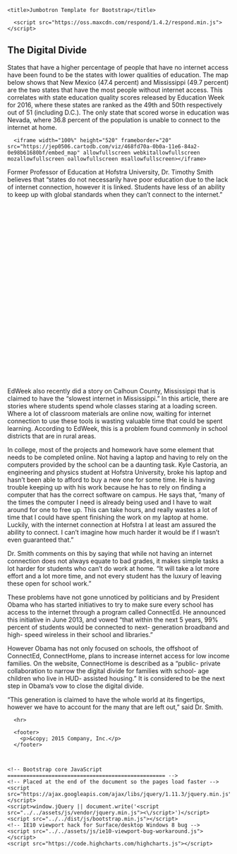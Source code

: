 
<html lang="en">
  <head>
    <meta charset="utf-8">
    <meta http-equiv="X-UA-Compatible" content="IE=edge">
    <meta name="viewport" content="width=device-width, initial-scale=1">
    <!-- The above 3 meta tags *must* come first in the head; any other head content must come *after* these tags -->
    <meta name="description" content="">
    <meta name="author" content="">
    <link rel="icon" href="../../favicon.ico">

    <title>Jumbotron Template for Bootstrap</title>
    
      <script src="https://oss.maxcdn.com/respond/1.4.2/respond.min.js"></script>
  </head>

  <body>
 
<div class="container"></div>
    <body>
      <h2>The Digital Divide</h2>
      <p> States that have a higher percentage of people that have no internet access have been found to be the states with lower qualities of education. The map below shows that New Mexico (47.4 percent) and Mississippi (49.7 percent) are the two states that have the most people without internet access. This correlates with state education quality scores released by Education Week for 2016, where these states are ranked as the 49th and 50th respectively out of 51 (including D.C.). The only state that scored worse in education was Nevada, where 36.8 percent of the population is unable to connect to the internet at home.</p> 

      
      <iframe width="100%" height="520" frameborder="20" src="https://jep0506.cartodb.com/viz/468fd70a-0b0a-11e6-84a2-0e98b61680bf/embed_map" allowfullscreen webkitallowfullscreen mozallowfullscreen oallowfullscreen msallowfullscreen></iframe>

<p> Former Professor of Education at Hofstra University, Dr. Timothy Smith believes that “states do not necessarily have poor education due to the lack of internet connection, however it is linked. Students have less of an ability to keep up with global standards when they can’t connect to the internet.” </p>

<div id="container" style="min-width: 310px; height: 400px; max-width: 800px; margin: 0 auto"></div>

<p>EdWeek also recently did a story on Calhoun County, Mississippi that is claimed to have the “slowest internet in Mississippi.” In this article, there are stories where students spend whole classes staring at a loading screen. Where a lot of classroom materials are online now, waiting for internet connection to use these tools is wasting valuable time that could be spent learning. According to EdWeek, this is a problem found commonly in school districts that are in rural areas. </p>

<p>In college, most of the projects and homework have some element that needs to be completed online. Not having a laptop and having to rely on the computers provided by the school can be a daunting task. Kyle Castoria, an engineering and physics student at Hofstra University, broke his laptop and hasn’t been able to afford to buy a new one for some time. He is having trouble keeping up with his work because he has to rely on finding a computer that has the correct software on campus. He says that, “many of the times the computer I need is already being used and I have to wait around for one to free up. This can take hours, and really wastes a lot of time that I could have spent finishing the work on my laptop at home. Luckily, with the internet connection at Hofstra I at least am assured the ability to connect. I can’t imagine how much harder it would be if I wasn’t even guaranteed that.” </p>

<p>Dr. Smith comments on this by saying that while not having an internet connection does not always equate to bad grades, it makes simple tasks a lot harder for students who can’t do work at home. “It will take a lot more effort and a lot more time, and not every student has the luxury of leaving these open for school work.”</p>

<p>These problems have not gone unnoticed by politicians and by President Obama who has started initiatives to try to make sure every school has access to the internet through a program called ConnectEd. He announced this initiative in June 2013, and vowed “that within the next 5 years, 99% percent of students would be connected to next- generation broadband and high- speed wireless in their school and libraries.” </p>

<p>	However Obama has not only focused on schools, the offshoot of ConnectEd, ConnectHome, plans to increase internet access for low income families. On the website, ConnectHome is described as a “public- private collaboration to narrow the digital divide for families with school- age children who live in HUD- assisted housing.” It is considered to be the next step in Obama’s vow to close the digital divide. </p>

<p>“This generation is claimed to have the whole world at its fingertips, however we have to account for the many that are left out,” said Dr. Smith. </p>
</body>

      <hr>

      <footer>
        <p>&copy; 2015 Company, Inc.</p>
      </footer>



    <!-- Bootstrap core JavaScript
    ================================================== -->
    <!-- Placed at the end of the document so the pages load faster -->
    <script src="https://ajax.googleapis.com/ajax/libs/jquery/1.11.3/jquery.min.js"></script>
    <script>window.jQuery || document.write('<script src="../../assets/js/vendor/jquery.min.js"><\/script>')</script>
    <script src="../../dist/js/bootstrap.min.js"></script>
    <!-- IE10 viewport hack for Surface/desktop Windows 8 bug -->
    <script src="../../assets/js/ie10-viewport-bug-workaround.js"></script>
    <script src="https://code.highcharts.com/highcharts.js"></script>
<script src="https://code.highcharts.com/modules/exporting.js"></script>

<script>
$(function() {
  $('#container').highcharts({
    chart: {
      type: 'scatter',
      zoomType: 'xy'
    },
    title: {
      text: 'State Education Quality Score vs. State Internet Access'
    },
    subtitle: {
      text: 'Source: EdWeek 2016'
    },
    xAxis: {
      title: {
        enabled: true,
        text: 'State Education Quality'
      },
      startOnTick: true,
      endOnTick: true,
      showLastLabel: true
    },
    yAxis: {
      title: {
        text: 'People Without Internet Access (%)'
      }
    },
    legend: {
      layout: 'vertical',
      align: 'left',
      verticalAlign: 'top',
      x: 100,
      y: 70,
      floating: true,
      backgroundColor: (Highcharts.theme && Highcharts.theme.legendBackgroundColor) || '#FFFFFF',
      borderWidth: 1
    },
    plotOptions: {
      scatter: {
        marker: {
          radius: 5,
          states: {
            hover: {
              enabled: true,
              lineColor: 'rgb(100,100,100)'
            }
          }
        },
        states: {
          hover: {
            marker: {
              enabled: false
            }
          }
        },
        tooltip: {
          headerFormat: '<b>{series.name}</b><br>',
          pointFormat: '{point.x}, {point.y} %'
        }
      }
    },
    series: [{
      name: 'States',
      color: 'rgba(223, 83, 83, .5)',
      data: [
        [68.1, 42.8],
        [75.1, 31.7],
        [68.5, 36.5],
        [69.8, 45.3],
        [69.8, 37.6],
        [74.5, 27.3],
        [82.5, 27],
        [72.9, 36],
        [76.8, 34.9],
        [72.4, 33.9],
        [71.9, 36.6],
        [74, 39.4],
        [67.9, 32.1],
        [76.6, 35.4],
        [74.9, 38.4],
        [76.2, 33.7],
        [73.8, 30.6],
        [73.3, 39.8],
        [68.7, 40.4],
        [78.5, 31.2],
        [82.7, 30.6],
        [86.8, 29.6],
        [71.7, 31.2],
        [79.6, 25.4],
        [65.6, 49.7],
        [72.2, 38.4],
        [72.8, 41.7],
        [76.5, 32.5],
        [65.2, 36.8],
        [82.3, 24.1],
        [85.1, 30.6],
        [65.8, 47.4],
        [79.8, 35.1],
        [70.6, 38.5],
        [77.1, 34.4],
        [74.7, 36.2],
        [68.2, 41.8],
        [70.2, 30.2],
        [80.5, 36],
        [78.9, 32.4],
        [69.6, 41.3],
        [70.3, 34.2],
        [70.9, 43.3],
        [69.7, 43.7],
        [72.2, 29.2],
        [83.8, 30.1],
        [79.2, 34.8],
        [74.9, 24.6],
        [71.8, 40.9],
        [79.4, 29.4],
        [80.2, 31.8]
      ]
    }]
  });
});
</script>

